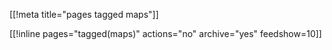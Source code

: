 [[!meta title="pages tagged maps"]]

[[!inline pages="tagged(maps)" actions="no" archive="yes"
feedshow=10]]
